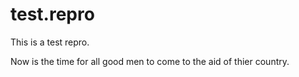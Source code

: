 # test.repro
This is a test repro.

Now is the time for all good men to come to the aid of thier country.

